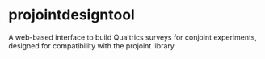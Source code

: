 # projointdesigntool
A web-based interface to build Qualtrics surveys for conjoint experiments, designed for compatibility with the projoint library
